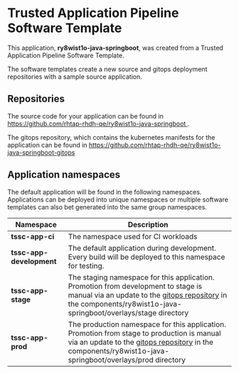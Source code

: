 # Trusted Application Pipeline Software Template

This application, **ry8wist1o-java-springboot**, was created from a Trusted Application Pipeline Software Template.

The software templates create a new source and gitops deployment repositories with a sample source application. 

## Repositories

The source code for your application can be found in [https://github.com/rhtap-rhdh-qe/ry8wist1o-java-springboot ](https://github.com/rhtap-rhdh-qe/ry8wist1o-java-springboot ).
 
The gitops repository, which contains the kubernetes manifests for the application can be found in 
[https://github.com/rhtap-rhdh-qe/ry8wist1o-java-springboot-gitops ](https://github.com/rhtap-rhdh-qe/ry8wist1o-java-springboot-gitops ) 

## Application namespaces 

The default application will be found in the following namespaces. Applications can be deployed into unique namespaces or multiple software templates can also bet generated into the same group namespaces.  

|  Namespace   |  Description   |  
| -------- | -------- |
| **tssc-app-ci** | The namespace used for CI workloads |
| **tssc-app-development** | The default application during development. Every build will be deployed to this namespace for testing. |
| **tssc-app-stage** | The staging namespace for this application. Promotion from development to stage is manual via an update to the [gitops repository](https://github.com/rhtap-rhdh-qe/ry8wist1o-java-springboot-gitops ) in the components/ry8wist1o-java-springboot/overlays/stage directory |
| **tssc-app-prod** | The production namespace for this application. Promotion from stage to production is manual via an update to the [gitops repository](https://github.com/rhtap-rhdh-qe/ry8wist1o-java-springboot-gitops ) in the components/ry8wist1o-java-springboot/overlays/prod directory |